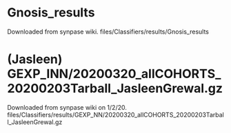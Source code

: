 # Gnosis_results

Downloaded from synpase wiki. files/Classifiers/results/Gnosis_results

# (Jasleen) GEXP_INN/20200320_allCOHORTS_20200203Tarball_JasleenGrewal.gz

Downloaded from synpase wiki on 1/2/20. files/Classifiers/results/GEXP_NN/20200320_allCOHORTS_20200203Tarball_JasleenGrewal.gz
